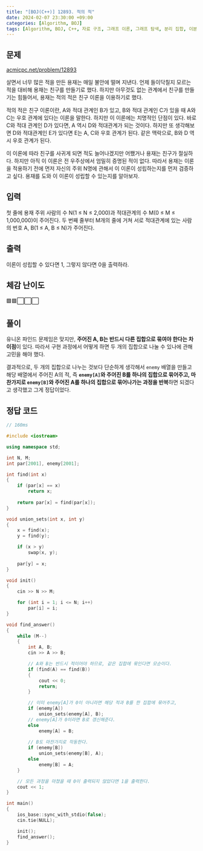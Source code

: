 ```yaml
---
title: "[BOJ(C++)] 12893. 적의 적"
date: 2024-02-07 23:30:00 +09:00
categories: [Algorithm, BOJ]
tags: [Algorithm, BOJ, C++, 자료 구조, 그래프 이론, 그래프 탐색, 분리 집합, 이분 그래프, Gold 4]
---
```

## **문제**
[acmicpc.net/problem/12893](https://www.acmicpc.net/problem/12893)

살면서 너무 많은 적을 만든 용재는 매일 불안에 떨며 지낸다. 언제 들이닥칠지 모르는 적을 대비해 용재는 친구를 만들기로 했다. 하지만 아무것도 없는 관계에서 친구를 만들기는 힘들어서, 용재는 적의 적은 친구 이론을 이용하기로 했다.

적의 적은 친구 이론이란, A와 적대 관계인 B가 있고, B와 적대 관계인 C가 있을 때 A와 C는 우호 관계에 있다는 이론을 말한다. 하지만 이 이론에는 치명적인 단점이 있다. 바로 C와 적대 관계인 D가 있다면, A 역시 D와 적대관계가 되는 것이다. 하지만 또 생각해보면 D와 적대관계인 E가 있다면 E는 A, C와 우호 관계가 된다. 같은 맥락으로, B와 D 역시 우호 관계가 된다.

이 이론에 따라 친구를 사귀게 되면 적도 늘어나겠지만 어쨌거나 용재는 친구가 절실하다. 하지만 아직 이 이론은 전 우주상에서 엄밀히 증명된 적이 없다. 따라서 용재는 이론을 적용하기 전에 먼저 자신의 주위 N명에 관해서 이 이론이 성립하는지를 먼저 검증하고 싶다. 용재를 도와 이 이론이 성립할 수 있는지를 알아보자.
<br>

## **입력**
첫 줄에 용재 주위 사람의 수 N(1 ≤ N ≤ 2,000)과 적대관계의 수 M(0 ≤ M ≤ 1,000,000)이 주어진다. 두 번째 줄부터 M개의 줄에 거쳐 서로 적대관계에 있는 사람의 번호 A, B(1 ≤ A, B ≤ N)가 주어진다.
<br>

## **출력**
이론이 성립할 수 있다면 1, 그렇지 않다면 0을 출력하라.
<br>

## **체감 난이도**
🟩🟩⬜⬜⬜
<br>

## **풀이**
유니온 파인드 문제임은 맞지만, **주어진 A, B는 반드시 다른 집합으로 묶여야 한다는 차이점**이 있다. 따라서 구현 과정에서 어떻게 하면 두 개의 집합으로 나눌 수 있나에 관해 고민을 해야 했다.

결과적으로, 두 개의 집합으로 나누는 것보다 단순하게 생각해서 `enemy` 배열을 만들고 해당 배열에서 주어진 A의 적, 즉 **`enemy[A]`와 주어진 B를 하나의 집합으로 묶어주고, 마찬가지로 `enemy[B]`와 주어진 A를 하나의 집합으로 묶어나가는 과정을 반복**하면 되겠다고 생각했고 그게 정답이었다.
<br>

## **정답 코드**
```c++
// 160ms

#include <iostream>

using namespace std;

int N, M;
int par[2001], enemy[2001];

int find(int x)
{
    if (par[x] == x)
        return x;
    
    return par[x] = find(par[x]);
}

void union_sets(int x, int y)
{
    x = find(x);
    y = find(y);

    if (x > y)
        swap(x, y);
    
    par[y] = x;
}

void init()
{
    cin >> N >> M;

    for (int i = 1; i <= N; i++)
        par[i] = i;
}

void find_answer()
{
    while (M--)
    {
        int A, B;
        cin >> A >> B;

        // A와 B는 반드시 적이어야 하므로, 같은 집합에 묶인다면 모순이다.
        if (find(A) == find(B))
        {
            cout << 0;
            return;
        }

        // 이미 enemy[A]가 0이 아니라면 해당 적과 B를 한 집합에 묶어주고,
        if (enemy[A])
            union_sets(enemy[A], B);
        // enemy[A]가 0이라면 B로 갱신해준다.
        else
            enemy[A] = B;
        
        // B도 마찬가지로 작동한다.
        if (enemy[B])
            union_sets(enemy[B], A);
        else
            enemy[B] = A;
    }

    // 모든 과정을 마쳤을 때 0이 출력되지 않았다면 1을 출력한다.
    cout << 1;
}

int main()
{
    ios_base::sync_with_stdio(false);
    cin.tie(NULL);

    init();
    find_answer();
}
```